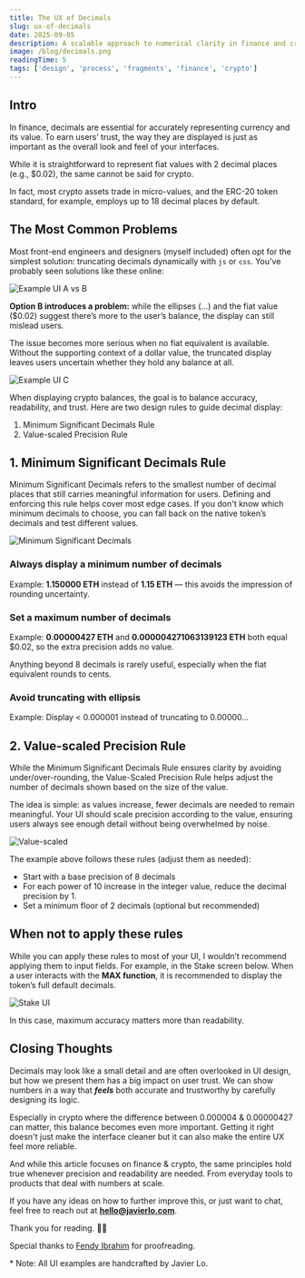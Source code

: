 ```yaml
---
title: The UX of Decimals
slug: ux-of-decimals
date: 2025-09-05
description: A scalable approach to numerical clarity in finance and crypto
image: /blog/decimals.png
readingTime: 5
tags: ['design', 'process', 'fragments', 'finance', 'crypto']
---
```


## Intro

In finance, decimals are essential for accurately representing currency and its value. To earn users’ trust, the way they are displayed is just as important as the overall look and feel of your interfaces.

While it is straightforward to represent fiat values with 2 decimal places (e.g., $0.02), the same cannot be said for crypto.

In fact, most crypto assets trade in micro-values, and the ERC-20 token standard, for example, employs up to 18 decimal places by default.

## The Most Common Problems

Most front-end engineers and designers (myself included) often opt for the simplest solution: truncating decimals dynamically with `js` or `css`. You’ve probably seen solutions like these online:

![Example UI A vs B](/blog/ui-problems.png 'Examples UI Comparison')

**Option B introduces a problem:** while the ellipses (...) and the fiat value ($0.02) suggest there’s more to the user’s balance, the display can still mislead users.

The issue becomes more serious when no fiat equivalent is available. Without the supporting context of a dollar value, the truncated display leaves users uncertain whether they hold any balance at all.

![Example UI C](/blog/ui-problems-c.png 'Examples UI C, Worse Case')

When displaying crypto balances, the goal is to balance accuracy, readability, and trust. Here are two design rules to guide decimal display:

1. Minimum Significant Decimals Rule
2. Value-scaled Precision Rule

## 1. Minimum Significant Decimals Rule

Minimum Significant Decimals refers to the smallest number of decimal places that still carries meaningful information for users. Defining and enforcing this rule helps cover most edge cases. If you don't know which minimum decimals to choose, you can fall back on the native token’s decimals and test different values.

![Minimum Significant Decimals](/blog/min-sig-dec-rule.png 'Minimum Significant Decimals Example')

### Always display a minimum number of decimals

Example: **1.150000 ETH** instead of **1.15 ETH** — this avoids the impression of rounding uncertainty.

### Set a maximum number of decimals

Example: **0.00000427 ETH** and **0.000004271063139123 ETH** both equal $0.02, so the extra precision adds no value.

Anything beyond 8 decimals is rarely useful, especially when the fiat equivalent rounds to cents.

### Avoid truncating with ellipsis

Example: Display < 0.000001 instead of truncating to 0.00000…

## 2. Value-scaled Precision Rule

While the Minimum Significant Decimals Rule ensures clarity by avoiding under/over-rounding, the Value-Scaled Precision Rule helps adjust the number of decimals shown based on the size of the value.

The idea is simple: as values increase, fewer decimals are needed to remain meaningful. Your UI should scale precision according to the value, ensuring users always see enough detail without being overwhelmed by noise.

![Value-scaled](/blog/value-scaled-rule.png 'Value-scaled Example')

The example above follows these rules (adjust them as needed):

- Start with a base precision of 8 decimals
- For each power of 10 increase in the integer value, reduce the decimal precision by 1.
- Set a minimum floor of 2 decimals (optional but recommended)

## When not to apply these rules

While you can apply these rules to most of your UI, I wouldn’t recommend applying them to input fields. For example, in the Stake screen below. When a user interacts with the **MAX function**, it is recommended to display the token’s full default decimals.

![Stake UI](/blog/stake-ui.png 'Stake UI Example')

In this case, maximum accuracy matters more than readability.

## Closing Thoughts

Decimals may look like a small detail and are often overlooked in UI design, but how we present them has a big impact on user trust. We can show numbers in a way that _**feels**_ both accurate and trustworthy by carefully designing its logic.

Especially in crypto where the difference between 0.000004 & 0.00000427 can matter, this balance becomes even more important. Getting it right doesn't just make the interface cleaner but it can also make the entire UX feel more reliable.

And while this article focuses on finance & crypto, the same principles hold true whenever precision and readability are needed. From everyday tools to products that deal with numbers at scale.

If you have any ideas on how to further improve this, or just want to chat, feel free to reach out at [**hello@javierlo.com**](mailto:hello@javierlo.com).

Thank you for reading. 🙏🏻

Special thanks to [Fendy Ibrahim](https://www.linkedin.com/in/iamfnd/) for proofreading.

\* Note: All UI examples are handcrafted by Javier Lo.
